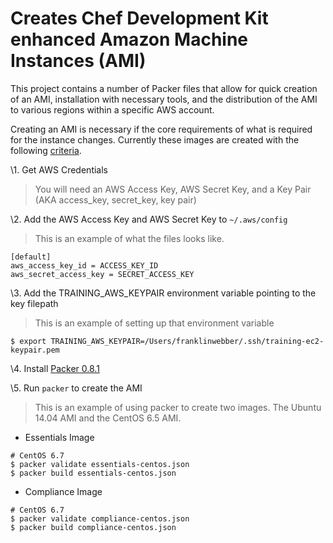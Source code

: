 # Creates Chef Development Kit enhanced Amazon Machine Instances (AMI)

This project contains a number of Packer files that allow for quick creation of an AMI, installation with necessary tools, and the distribution of the AMI to various regions within a specific AWS account.

Creating an AMI is necessary if the core requirements of what is required for the instance changes. Currently these images are created with the following [criteria](https://github.com/chef-training/chefdk-image/blob/master/cookbooks/essentials/test/integration/default/serverspec/default_spec.rb).

\1. Get AWS Credentials

> You will need an AWS Access Key, AWS Secret Key, and a Key Pair (AKA access_key, secret_key, key pair)

\2. Add the AWS Access Key and AWS Secret Key to `~/.aws/config`

> This is an example of what the files looks like.

```
[default]
aws_access_key_id = ACCESS_KEY_ID
aws_secret_access_key = SECRET_ACCESS_KEY
```

\3. Add the TRAINING_AWS_KEYPAIR environment variable pointing to the key filepath

> This is an example of setting up that environment variable

```
$ export TRAINING_AWS_KEYPAIR=/Users/franklinwebber/.ssh/training-ec2-keypair.pem
```

\4. Install [Packer 0.8.1](https://www.packer.io/downloads.html)

\5. Run `packer` to create the AMI

> This is an example of using packer to create two images. The Ubuntu 14.04 AMI and the CentOS 6.5 AMI.

* Essentials Image

```
# CentOS 6.7
$ packer validate essentials-centos.json
$ packer build essentials-centos.json
```

* Compliance Image

```
# CentOS 6.7
$ packer validate compliance-centos.json
$ packer build compliance-centos.json
```
